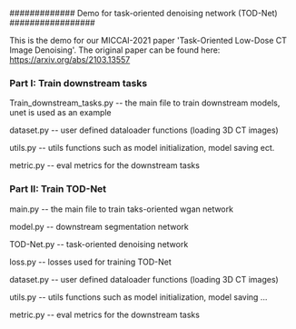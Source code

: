 ############# Demo for task-oriented denoising network (TOD-Net) #################

This is the demo for our MICCAI-2021 paper 'Task-Oriented Low-Dose CT Image Denoising'. The original paper can be found here:
https://arxiv.org/abs/2103.13557

### Part I: Train downstream tasks
Train_downstream_tasks.py -- the main file to train downstream models, unet is used as an example

dataset.py -- user defined dataloader functions (loading 3D CT images)

utils.py -- utils functions such as model initialization, model saving ect.

metric.py -- eval metrics for the downstream tasks



### Part II: Train TOD-Net
main.py --  the main file to train taks-oriented wgan network

model.py --  downstream segmentation network

TOD-Net.py -- task-oriented denoising network

loss.py -- losses used for training TOD-Net

dataset.py -- user defined dataloader functions (loading 3D CT images)

utils.py -- utils functions such as model initialization, model saving ...

metric.py -- eval metrics for the downstream tasks
